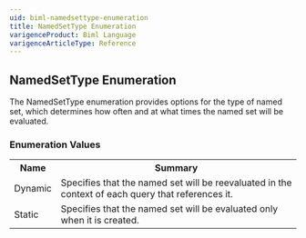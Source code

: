 ```yaml
---
uid: biml-namedsettype-enumeration
title: NamedSetType Enumeration
varigenceProduct: Biml Language
varigenceArticleType: Reference
---
```


## NamedSetType Enumeration<div class="LanguageSummary"><div class ="SummaryItem">The NamedSetType enumeration provides options for the type of named set, which determines how often and at what times the named set will be evaluated.</div></div><div class="EnumValueGroup">### Enumeration Values<table id="EnumValue" class="MemberList"><tbody><tr><th class="MemberNameColumnHeader">Name</th><th class="MemberSummaryColumnHeader">Summary</th></tr><tr class="cd0"><td class="MemberName">Dynamic</td><td class="MemberSummary"><div class ="SummaryItem">Specifies that the named set will be reevaluated in the context of each query that references it.</div></td></tr><tr class="cd1"><td class="MemberName">Static</td><td class="MemberSummary"><div class ="SummaryItem">Specifies that the named set will be evaluated only when it is created.</div></td></tr></tbody></table></div>